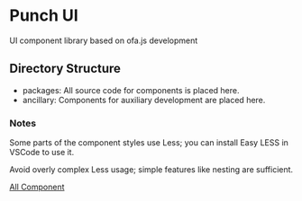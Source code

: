 # Punch UI

UI component library based on ofa.js development

## Directory Structure

- packages: All source code for components is placed here.
- ancillary: Components for auxiliary development are placed here.

### Notes

Some parts of the component styles use Less; you can install Easy LESS in VSCode to use it.

Avoid overly complex Less usage; simple features like nesting are sufficient.

[All Component](https://ofajs.github.io/Punch-UI/packages/all.html)